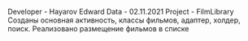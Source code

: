 Developer - Hayarov Edward
Data - 02.11.2021
Project - FilmLibrary
Созданы основная активность, классы фильмов, адаптер, холдер, поиск. Реализовано размещение фильмов в списке
